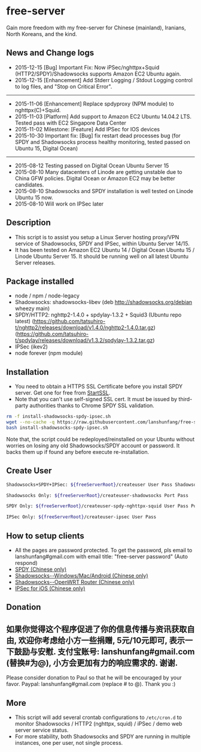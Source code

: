 # free-server

Gain more freedom with my free-server for Chinese (mainland), Iranians, North Koreans, and the kind.

## News and Change logs

* 2015-12-15 [Bug] Important Fix: Now iPSec/nghttpx+Squid (HTTP2/SPDY)/Shadowsocks supports Amazon EC2 Ubuntu again.
* 2015-12-15 [Enhancement] Add Stderr Logging / Stdout Logging control to log files, and "Stop on Critical Error".

-------

* 2015-11-06 [Enhancement] Replace spdyproxy (NPM module) to nghttpx(C)+Squid.
* 2015-11-03 [Platform] Add support to Amazon EC2 Ubuntu 14.04.2 LTS. Tested pass with EC2 Singapore Data Center 
* 2015-11-02 Milestone: [Feature] Add IPSec for IOS devices
* 2015-10-30 Important fix: [Bug] fix restart dead processes bug 
  (for SPDY and Shadowsocks process healthy monitoring, tested passed on Ubuntu 15, Digital Ocean)

-------

* 2015-08-12 Testing passed on Digital Ocean Ubuntu Server 15
* 2015-08-10 Many datacenters of Linode are getting unstable due to China GFW policies. Digital Ocean or Amazon EC2 may be better candidates.
* 2015-08-10 Shadowsocks and SPDY installation is well tested on Linode Ubuntu 15 now.
* 2015-08-10 Will work on IPSec later

## Description

* This script is to assist you setup a Linux Server hosting proxy/VPN service of Shadowsocks, SPDY and IPSec, within Ubuntu Server 14/15.
* It has been tested on Amazon EC2 Ubuntu 14 / Digital Ocean Ubuntu 15 / Linode Ubuntu Server 15. It should be running well on all latest Ubuntu Server releases.

## Package installed
* node / npm / node-legacy
* Shadowsocks: shadowsocks-libev 
(deb http://shadowsocks.org/debian wheezy main)
* SPDY/HTTP2: nghttp2-1.4.0 + spdylay-1.3.2 + Squid3 (Ubuntu repo latest)
(https://github.com/tatsuhiro-t/nghttp2/releases/download/v1.4.0/nghttp2-1.4.0.tar.gz)
(https://github.com/tatsuhiro-t/spdylay/releases/download/v1.3.2/spdylay-1.3.2.tar.gz)
* IPSec (ikev2) 
* node forever (npm module)

## Installation

* You need to obtain a HTTPS SSL Certificate before you install SPDY server. Get one for free from [StartSSL](https://www.startssl.com/?app=12).
* Note that you can't use self-signed SSL cert. It must be issued by third-party authorities thanks to Chrome SPDY SSL validation.

```bash
rm -f install-shadowsocks-spdy-ipsec.sh
wget --no-cache -q https://raw.githubusercontent.com/lanshunfang/free-server/master/install-shadowsocks-spdy-ipsec.sh
bash install-shadowsocks-spdy-ipsec.sh
```

Note that, the script could be redeployed/reinstalled on your Ubuntu without worries on losing any old Shadowsocks/SPDY account or password.
It backs them up if found any before execute re-installation.

## Create User

```bash
Shadowsocks+SPDY+IPSec: ${freeServerRoot}/createuser User Pass ShadowsocksPort SPDYPort

Shadowsocks Only: ${freeServerRoot}/createuser-shadowsocks Port Pass 

SPDY Only: ${freeServerRoot}/createuser-spdy-nghttpx-squid User Pass Port 

IPSec Only: ${freeServerRoot}/createuser-ipsec User Pass
```

## How to setup clients

* All the pages are password protected. To get the password, pls email to lanshunfang#gmail.com with email title: "free-server password" (Auto respond)
* [SPDY (Chinese only)](http://www.xiaofang.me/2014/12/20/windowsmaclinux-%E4%BD%BF%E7%94%A8%E5%AE%88%E6%9C%9B%E6%97%A0%E5%A2%99%E8%AE%A1%E5%88%92%E7%9A%84-spdy-%E9%AB%98%E9%80%9F%E7%BF%BB%E5%A2%99%E8%AE%BE%E7%BD%AE/ "Chinese only")
* [Shadowsocks--Windows/Mac/Android (Chinese only)](http://www.xiaofang.me/2013/05/17/%E5%B0%8F%E6%96%B9%E6%97%A0%E5%A2%99%E8%AE%A1%E5%88%92%E5%9F%BA%E4%BA%8Eshadowsocks%E7%9A%84%E7%BF%BB%E5%A2%99%E5%AE%A2%E6%88%B7%E7%AB%AF%E8%AE%BE%E7%BD%AE/ "Chinese only")
* [Shadowsocks--OpenWRT Router (Chinese only)](http://www.xiaofang.me/2015/05/05/%E5%AE%88%E6%9C%9B%E6%97%A0%E5%A2%99%E8%AE%A1%E5%88%92%E5%AE%B6%E5%BA%AD%E4%BC%81%E4%B8%9Abeta1%E7%89%88-%E6%99%BA%E8%83%BD%E8%B7%AF%E7%94%B1%E5%99%A8%E6%9E%84%E5%BB%BA%E6%96%B9/ "Chinese only")
* [IPSec for iOS (Chinese only)](http://www.xiaofang.me/2015/11/06/%E3%80%90%E5%AE%88%E6%9C%9B%E6%97%A0%E5%A2%99%E3%80%91-iphone-ipad-%E4%B9%8B-ipsec-vpn-%E8%AE%BE%E7%BD%AE%EF%BC%88%E5%82%BB%E7%93%9C%E5%8C%96%E6%95%99%E7%A8%8B%EF%BC%89/ "Chinese only")

## Donation

如果你觉得这个程序促进了你的信息传播与资讯获取自由, 欢迎你考虑给小方一些捐赠, 5元/10元即可, 表示一下鼓励与安慰. 支付宝账号: lanshunfang#gmail.com (替换#为@), 小方会更加有力的响应需求的. 谢谢.
------
Please consider donation to Paul so that he will be encouraged by your favor. Paypal: lanshunfang#gmail.com (replace # to @). Thank you :)

## More

* This script will add several crontab configurations to `/etc/cron.d` to monitor Shadowsocks / HTTP2 (nghttpx, squid) / iPSec / demo web server service status.
* For more stability, both Shadowsocks and SPDY are running in multiple instances, one per user, not single process.